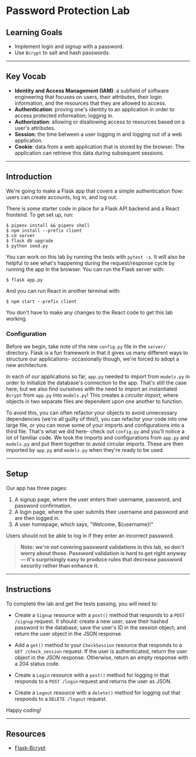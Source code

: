 # Password Protection Lab

## Learning Goals

- Implement login and signup with a password.
- Use `Bcrypt` to salt and hash passwords.

***

## Key Vocab

- **Identity and Access Management (IAM)**: a subfield of software engineering that
  focuses on users, their attributes, their login information, and the resources
  that they are allowed to access.
- **Authentication**: proving one's identity to an application in order to
  access protected information; logging in.
- **Authorization**: allowing or disallowing access to resources based on a
  user's attributes.
- **Session**: the time between a user logging in and logging out of a web
  application.
- **Cookie**: data from a web application that is stored by the browser. The
  application can retrieve this data during subsequent sessions.

***

## Introduction

We're going to make a Flask app that covers a simple authentication flow: users
can create accounts, log in, and log out.

There is some starter code in place for a Flask API backend and a React frontend.
To get set up, run:

```console
$ pipenv install && pipenv shell
$ npm install --prefix client
$ cd server
$ flask db upgrade
$ python seed.py
```

You can work on this lab by running the tests with `pytest -x`. It will also be
helpful to see what's happening during the request/response cycle by running the
app in the browser. You can run the Flask server with:

```console
$ flask app.py
```

And you can run React in another terminal with:

```console
$ npm start --prefix client
```

You don't have to make any changes to the React code to get this lab working.

### Configuration

Before we begin, take note of the new `config.py` file in the `server/`
directory. Flask is a fun framework in that it gives us many different ways to
structure our applications- occasionally though, we're forced to adopt a new
architecture.

In each of our applications so far, `app.py` needed to import from `models.py`
in order to initialize the database's connection to the app. That's still the
case here, but we also find ourselves with the need to import an instantiated
`Bcrypt` from `app.py` into `models.py`! This creates a _circular import_, where
objects in two separate files are dependent upon one another to function.

To avoid this, you can often refactor your objects to avoid unnecessary
dependencies (we're all guilty of this!), you can refactor your code into one
large file, or you can move some of your imports and configurations into a third
file. That's what we did here- check out `config.py` and you'll notice a lot of
familiar code. We took the imports and configurations from `app.py` and
`models.py` and put them together to avoid circular imports. These are then
imported by `app.py` and `models.py` when they're ready to be used.

***

## Setup

Our app has three pages:

1. A signup page, where the user enters their username, password, and password
   confirmation.
2. A login page, where the user submits their username and password and are then
   logged in.
3. A user homepage, which says, "Welcome, ${username}!"

Users should not be able to log in if they enter an incorrect password.

> **Note: we're not covering password validations in this lab, so don't worry
> about those. Password validation is hard to get right anyway — it's
> surprisingly easy to produce rules that decrease password security rather than
> enhance it.**

***

## Instructions

To complete the lab and get the tests passing, you will need to:

- Create a `Signup` resource with a `post()` method that responds to a
  `POST /signup` request. It should: create a new user; save their hashed
  password in the database; save the user's ID in the session object; and return
  the user object in the JSON response.

- Add a `get()` method to your `CheckSession` resource that responds to a
  `GET /check_session` request. If the user is authenticated, return the user
  object in the JSON response. Otherwise, return an empty response with a 204
  status code.

- Create a `Login` resource with a `post()` method for logging in that
  responds to a `POST /login` request and returns the user as JSON.
  
- Create a `Logout` resource with a `delete()` method for logging out
  that responds to a `DELETE /logout` request.

Happy coding!

***

## Resources

- [Flask-Bcrypt][bcrypt]

[bcrypt]: https://flask-bcrypt.readthedocs.io/en/1.0.1/
